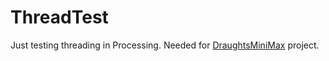 # ThreadTest

Just testing threading in Processing. Needed for [DraughtsMiniMax](https://github.com/James-P-D/DraughtsMinimax) project.